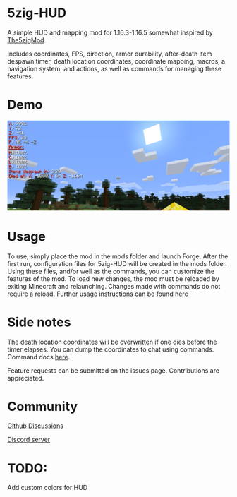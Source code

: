 # 5zig-HUD
A simple HUD and mapping mod for 1.16.3-1.16.5 somewhat inspired by [The5zigMod](https://github.com/5zig-reborn/The-5zig-Mod).

Includes coordinates, FPS, direction, armor durability, after-death item despawn timer, death location coordinates, coordinate mapping, macros, a navigation system, and actions, as well as commands for managing these features.

# Demo
![HUD Demo](https://github.com/varun-dhar/5zig-HUD/raw/main/demo.png)

# Usage
To use, simply place the mod in the mods folder and launch Forge. After the first run, configuration files for 5zig-HUD will be created in the mods folder. Using these files, and/or well as the commands, you can customize the features of the mod. To load new changes, the mod must be reloaded by exiting Minecraft and relaunching. Changes made with commands do not require a reload. Further usage instructions can be found [here](https://github.com/varun-dhar/5zig-HUD/wiki)

# Side notes
The death location coordinates will be overwritten if one dies before the timer elapses. You can dump the coordinates to chat using commands. Command docs [here](https://github.com/varun-dhar/5zig-HUD/wiki).  

Feature requests can be submitted on the issues page.
Contributions are appreciated.

# Community
[Github Discussions](https://github.com/varun-dhar/5zig-HUD/discussions)

[Discord server](https://discord.gg/wvBU8exFq3)

# TODO:
Add custom colors for HUD
